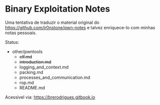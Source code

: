 # Binary Exploitation Notes

Uma tentativa de traduzir o material original do https://github.com/ir0nstone/pwn-notes e talvez enriquece-lo com minhas notas pessoais.

Status:

- other/pwntools
    - ~~elf.md~~
    - ~~introduction.md~~
    - logging_and_context.md
    - packing.md
    - processes_and_communication.md
    - rop.md
    - README.md


Acessível via: https://brerodrigues.gitbook.io